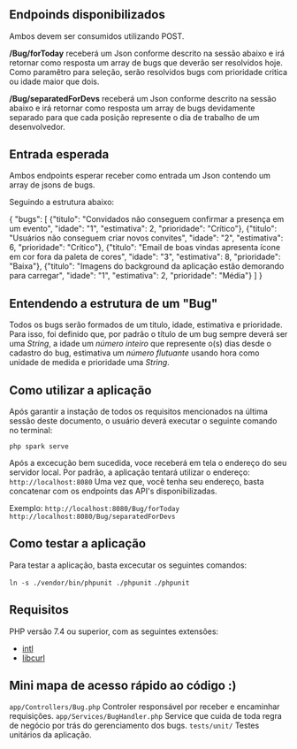 # 
## Endpoinds disponibilizados

Ambos devem ser consumidos utilizando POST.

**/Bug/forToday** receberá um Json conforme descrito na sessão abaixo e irá retornar como resposta um array de bugs que deverão ser resolvidos hoje. Como paramêtro para seleção, serão resolvidos bugs com prioridade critica ou idade maior que dois.

**/Bug/separatedForDevs** receberá um Json conforme descrito na sessão abaixo e irá retornar como resposta um array de bugs devidamente separado para que cada posição represente o dia de trabalho de um desenvolvedor.

## Entrada esperada

Ambos endpoints esperar receber como entrada um Json contendo um array de jsons de bugs.

Seguindo a estrutura abaixo: 

{
    "bugs": 
    [
        {"titulo": "Convidados não conseguem confirmar a presença em um evento", "idade": "1", "estimativa": 2, "prioridade": "Crítico"},
        {"titulo": "Usuários não conseguem criar novos convites", "idade": "2", "estimativa": 6, "prioridade": "Crítico"},
        {"titulo": "Email de boas vindas apresenta ícone em cor fora da paleta de cores", "idade": "3", "estimativa": 8, "prioridade": "Baixa"},
        {"titulo": "Imagens do background da aplicação estão demorando para carregar", "idade": "1", "estimativa": 2, "prioridade": "Média"}
    ]
}

## Entendendo a estrutura de um "Bug" 

Todos os bugs serão formados de um titulo, idade, estimativa e prioridade. Para isso, foi definido que, por padrão o título de um bug sempre deverá ser uma *String*, a idade um *número inteiro* que represente o(s) dias desde o cadastro do bug, estimativa um *número flutuante* usando hora como unidade de medida e prioridade uma *String*.

## Como utilizar a aplicação

Após garantir a instação de todos os requisitos mencionados na última sessão deste documento, o usuário deverá executar o seguinte comando no terminal: 

`php spark serve`

Após a excecução bem sucedida, voce receberá em tela o endereço do seu servidor local.
Por padrão, a aplicação tentará utilizar o endereço: `http://localhost:8080`
Uma vez que, você tenha seu endereço, basta concatenar com os endpoints das API's disponibilizadas. 

Exemplo: 
`http://localhost:8080/Bug/forToday`
`http://localhost:8080/Bug/separatedForDevs`

## Como testar a aplicação

Para testar a aplicação, basta excecutar os seguintes comandos: 

`ln -s ./vendor/bin/phpunit ./phpunit`
`./phpunit`

## Requisitos

PHP versão 7.4 ou superior, com as seguintes extensões:

- [intl](http://php.net/manual/en/intl.requirements.php)
- [libcurl](http://php.net/manual/en/curl.requirements.php)

## Mini mapa de acesso rápido ao código :)

`app/Controllers/Bug.php` Controler responsável por receber e encaminhar requisições.
`app/Services/BugHandler.php` Service que cuida de toda regra de negócio por trás do gerenciamento dos bugs.
`tests/unit/` Testes unitários da aplicação. 
